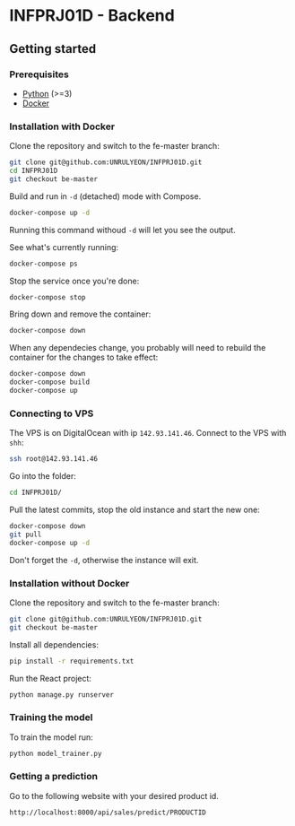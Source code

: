 # INFPRJ01D - Backend

## Getting started

### Prerequisites

* [Python](https://nodejs.org/en/download/) (>=3)
* [Docker](https://www.docker.com/)

### Installation with Docker

Clone the repository and switch to the fe-master branch:

```bash
git clone git@github.com:UNRULYEON/INFPRJ01D.git
cd INFPRJ01D
git checkout be-master
```

Build and run in `-d` (detached) mode with Compose.

```bash
docker-compose up -d
```

Running this command withoud `-d` will let you see the output.

See what's currently running:

```bash
docker-compose ps
```

Stop the service once you're done:

```bash
docker-compose stop
```

Bring down and remove the container:

```bash
docker-compose down
```

When any dependecies change, you probably will need to rebuild the container
for the changes to take effect:

```bash
docker-compose down
docker-compose build
docker-compose up
```

### Connecting to VPS

The VPS is on DigitalOcean with ip ```142.93.141.46```. Connect to the VPS with ```shh```:

```bash
ssh root@142.93.141.46
```

Go into the folder:

```bash
cd INFPRJ01D/
```

Pull the latest commits, stop the old instance and start the new one:

```bash
docker-compose down
git pull
docker-compose up -d
```

Don't forget the ```-d```, otherwise the instance will exit.

### Installation without Docker

Clone the repository and switch to the fe-master branch:

```bash
git clone git@github.com:UNRULYEON/INFPRJ01D.git
git checkout be-master
```

Install all dependencies:

```bash
pip install -r requirements.txt
```

Run the React project:

```bash localhost
python manage.py runserver
```

### Training the model
To train the model run:
```bash
python model_trainer.py
```

### Getting a prediction

Go to the following website with your desired product id.
```
http://localhost:8000/api/sales/predict/PRODUCTID
```
